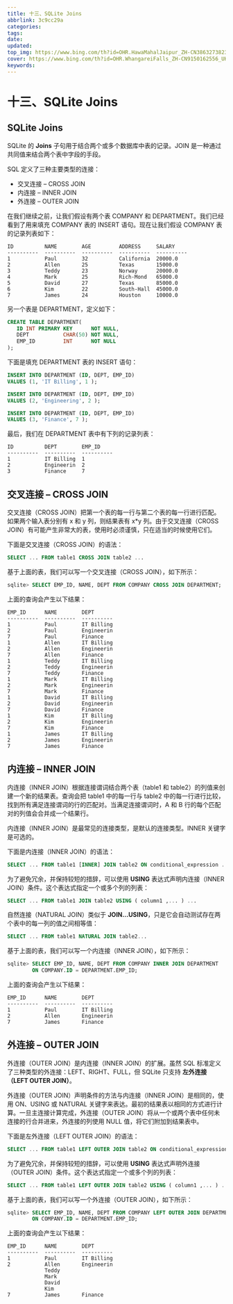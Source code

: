 ```yaml
---
title: 十三、SQLite Joins
abbrlink: 3c9cc29a
categories: 
tags: 
date: 
updated: 
top_img: https://www.bing.com/th?id=OHR.HawaMahalJaipur_ZH-CN3863273823_UHD.jpg
cover: https://www.bing.com/th?id=OHR.WhangareiFalls_ZH-CN9150162556_UHD.jpg
keywords: 
---
```

# 十三、SQLite Joins

## SQLite Joins

SQLite 的 **Joins** 子句用于结合两个或多个数据库中表的记录。JOIN 是一种通过共同值来结合两个表中字段的手段。

SQL 定义了三种主要类型的连接：

- 交叉连接 – CROSS JOIN
- 内连接 – INNER JOIN
- 外连接 – OUTER JOIN

在我们继续之前，让我们假设有两个表 COMPANY 和 DEPARTMENT。我们已经看到了用来填充 COMPANY 表的 INSERT 语句。现在让我们假设 COMPANY 表的记录列表如下：

```
ID          NAME        AGE         ADDRESS     SALARY
----------  ----------  ----------  ----------  ----------
1           Paul        32          California  20000.0
2           Allen       25          Texas       15000.0
3           Teddy       23          Norway      20000.0
4           Mark        25          Rich-Mond   65000.0
5           David       27          Texas       85000.0
6           Kim         22          South-Hall  45000.0
7           James       24          Houston     10000.0
```

另一个表是 DEPARTMENT，定义如下：

```sql
CREATE TABLE DEPARTMENT(
   ID INT PRIMARY KEY      NOT NULL,
   DEPT           CHAR(50) NOT NULL,
   EMP_ID         INT      NOT NULL
);
```

下面是填充 DEPARTMENT 表的 INSERT 语句：

```sql
INSERT INTO DEPARTMENT (ID, DEPT, EMP_ID)
VALUES (1, 'IT Billing', 1 );

INSERT INTO DEPARTMENT (ID, DEPT, EMP_ID)
VALUES (2, 'Engineering', 2 );

INSERT INTO DEPARTMENT (ID, DEPT, EMP_ID)
VALUES (3, 'Finance', 7 );
```

最后，我们在 DEPARTMENT 表中有下列的记录列表：

```
ID          DEPT        EMP_ID
----------  ----------  ----------
1           IT Billing  1
2           Engineerin  2
3           Finance     7
```

## 交叉连接 – CROSS JOIN

交叉连接（CROSS JOIN）把第一个表的每一行与第二个表的每一行进行匹配。如果两个输入表分别有 x 和 y 列，则结果表有 x*y 列。由于交叉连接（CROSS JOIN）有可能产生非常大的表，使用时必须谨慎，只在适当的时候使用它们。

下面是交叉连接（CROSS JOIN）的语法：

```sql
SELECT ... FROM table1 CROSS JOIN table2 ...
```

基于上面的表，我们可以写一个交叉连接（CROSS JOIN），如下所示：

```sql
sqlite> SELECT EMP_ID, NAME, DEPT FROM COMPANY CROSS JOIN DEPARTMENT;
```

上面的查询会产生以下结果：

```
EMP_ID      NAME        DEPT
----------  ----------  ----------
1           Paul        IT Billing
2           Paul        Engineerin
7           Paul        Finance
1           Allen       IT Billing
2           Allen       Engineerin
7           Allen       Finance
1           Teddy       IT Billing
2           Teddy       Engineerin
7           Teddy       Finance
1           Mark        IT Billing
2           Mark        Engineerin
7           Mark        Finance
1           David       IT Billing
2           David       Engineerin
7           David       Finance
1           Kim         IT Billing
2           Kim         Engineerin
7           Kim         Finance
1           James       IT Billing
2           James       Engineerin
7           James       Finance
```

## 内连接 – INNER JOIN

内连接（INNER JOIN）根据连接谓词结合两个表（table1 和 table2）的列值来创建一个新的结果表。查询会把 table1 中的每一行与 table2 中的每一行进行比较，找到所有满足连接谓词的行的匹配对。当满足连接谓词时，A 和 B 行的每个匹配对的列值会合并成一个结果行。

内连接（INNER JOIN）是最常见的连接类型，是默认的连接类型。INNER 关键字是可选的。

下面是内连接（INNER JOIN）的语法：

```sql
SELECT ... FROM table1 [INNER] JOIN table2 ON conditional_expression ...
```

为了避免冗余，并保持较短的措辞，可以使用 **USING** 表达式声明内连接（INNER JOIN）条件。这个表达式指定一个或多个列的列表：

```sql
SELECT ... FROM table1 JOIN table2 USING ( column1 ,... ) ...
```

自然连接（NATURAL JOIN）类似于 **JOIN…USING**，只是它会自动测试存在两个表中的每一列的值之间相等值：

```sql
SELECT ... FROM table1 NATURAL JOIN table2...
```

基于上面的表，我们可以写一个内连接（INNER JOIN），如下所示：

```sql
sqlite> SELECT EMP_ID, NAME, DEPT FROM COMPANY INNER JOIN DEPARTMENT
        ON COMPANY.ID = DEPARTMENT.EMP_ID;
```

上面的查询会产生以下结果：

```
EMP_ID      NAME        DEPT
----------  ----------  ----------
1           Paul        IT Billing
2           Allen       Engineerin
7           James       Finance
```

## 外连接 – OUTER JOIN

外连接（OUTER JOIN）是内连接（INNER JOIN）的扩展。虽然 SQL 标准定义了三种类型的外连接：LEFT、RIGHT、FULL，但 SQLite 只支持 **左外连接（LEFT OUTER JOIN）**。

外连接（OUTER JOIN）声明条件的方法与内连接（INNER JOIN）是相同的，使用 ON、USING 或 NATURAL 关键字来表达。最初的结果表以相同的方式进行计算。一旦主连接计算完成，外连接（OUTER JOIN）将从一个或两个表中任何未连接的行合并进来，外连接的列使用 NULL 值，将它们附加到结果表中。

下面是左外连接（LEFT OUTER JOIN）的语法：

```sql
SELECT ... FROM table1 LEFT OUTER JOIN table2 ON conditional_expression ...
```

为了避免冗余，并保持较短的措辞，可以使用 **USING** 表达式声明外连接（OUTER JOIN）条件。这个表达式指定一个或多个列的列表：

```sql
SELECT ... FROM table1 LEFT OUTER JOIN table2 USING ( column1 ,... ) ...
```

基于上面的表，我们可以写一个外连接（OUTER JOIN），如下所示：

```sql
sqlite> SELECT EMP_ID, NAME, DEPT FROM COMPANY LEFT OUTER JOIN DEPARTMENT
        ON COMPANY.ID = DEPARTMENT.EMP_ID;
```

上面的查询会产生以下结果：

```
EMP_ID      NAME        DEPT
----------  ----------  ----------
1           Paul        IT Billing
2           Allen       Engineerin
            Teddy
            Mark
            David
            Kim
7           James       Finance
```